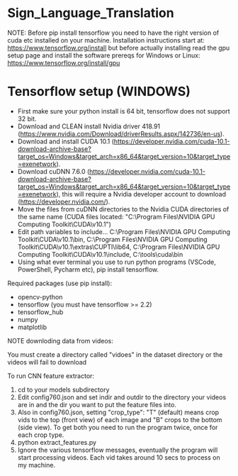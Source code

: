 # Sign_Language_Translation

NOTE: Before pip install tensorflow you need to have the right version of cuda etc installed on your machine. Installation instructions start at: https://www.tensorflow.org/install but before actually installing read the gpu setup page and install the software prereqs for Windows or Linux: https://www.tensorflow.org/install/gpu

# Tensorflow setup (WINDOWS)

- First make sure your python install is 64 bit, tensorflow does not support 32 bit.
- Download and CLEAN install Nvidia driver 418.91 (https://www.nvidia.com/Download/driverResults.aspx/142736/en-us).
- Download and install CUDA 10.1 (https://developer.nvidia.com/cuda-10.1-download-archive-base?target_os=Windows&target_arch=x86_64&target_version=10&target_type=exenetwork).
- Download cuDNN 7.6.0 (https://developer.nvidia.com/cuda-10.1-download-archive-base?target_os=Windows&target_arch=x86_64&target_version=10&target_type=exenetwork), this will require a Nvidia developer account to download (https://developer.nvidia.com/).
- Move the files from cuDNN directories to the Nvidia CUDA directories of the same name (CUDA files located: "C:\Program Files\NVIDIA GPU Computing Toolkit\CUDA\v10.1")
- Edit path variables to include...
  C:\Program Files\NVIDIA GPU Computing Toolkit\CUDA\v10.1\bin,
  C:\Program Files\NVIDIA GPU Computing Toolkit\CUDA\v10.1\extras\CUPTI\lib64,
  C:\Program Files\NVIDIA GPU Computing Toolkit\CUDA\v10.1\include,
  C:\tools\cuda\bin
- Using what ever terminal you use to run python programs (VSCode, PowerShell, Pycharm etc), pip install tensorflow.

Required packages (use pip install):

- opencv-python
- tensorflow (you must have tensorflow >= 2.2)
- tensorflow_hub
- numpy
- matplotlib

NOTE downloding data from videos:

You must create a directory called "vidoes" in the dataset directory or the videos will fail to download

To run CNN feature extractor:

1. cd to your models subdirectory
2. Edit config760.json and set indir and outdir to the directory your videos are in and the dir you want to put the feature files into.
3. Also in config760.json, setting "crop_type": "T" (default) means crop vids to the top (front view) of each image and "B" crops to the bottom (side view). To get both you need to run the program twice, once for each crop type.
4. python extract_features.py
5. Ignore the various tensorflow messages, eventually the program will start processing videos. Each vid takes around 10 secs to process on my machine.




